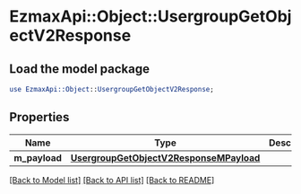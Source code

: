 # EzmaxApi::Object::UsergroupGetObjectV2Response

## Load the model package
```perl
use EzmaxApi::Object::UsergroupGetObjectV2Response;
```

## Properties
Name | Type | Description | Notes
------------ | ------------- | ------------- | -------------
**m_payload** | [**UsergroupGetObjectV2ResponseMPayload**](UsergroupGetObjectV2ResponseMPayload.md) |  | 

[[Back to Model list]](../README.md#documentation-for-models) [[Back to API list]](../README.md#documentation-for-api-endpoints) [[Back to README]](../README.md)


